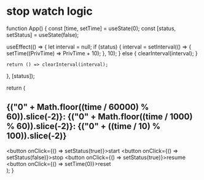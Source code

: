 # stop watch logic
function App() {
  const [time, setTime] = useState(0);
  const [status, setStatus] = useState(false);

  useEffect(() => {
    let interval = null;
    if (status) {
      interval = setInterval(() => {
        setTime((PrivTime) => PrivTime + 10);
      }, 10);
    } else {
      clearInterval(interval);
    }

    return () => clearInterval(interval);
  }, [status]);

  return (
    <div className="App">
      <h2>
        <span>{("0" + Math.floor((time / 60000) % 60)).slice(-2)}</span>:
        <span>{("0" + Math.floor((time / 1000) % 60)).slice(-2)}</span>:
        <span>{("0" + ((time / 10) % 100)).slice(-2)}</span>
      </h2>
      <button onClick={() => setStatus(true)}>start</button>
      <button onClick={() => setStatus(false)}>stop</button>
      <button onClick={() => setStatus(true)}>resume</button>
      <button onClick={() => setTime(0)}>reset</button>
    </div>
  );
}
